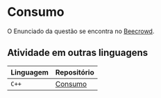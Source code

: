 
# Consumo

O Enunciado da questão se encontra no [Beecrowd](https://www.beecrowd.com.br/judge/pt/problems/view/1014).


## Atividade em outras linguagens


| Linguagem   | Repositório                           |
| :---------- | :---------------------------------- |
| `C++` | [Consumo](./C++/) |


